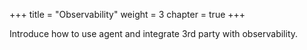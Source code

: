 +++
title = "Observability"
weight = 3
chapter = true
+++

Introduce how to use agent and integrate 3rd party with observability.
